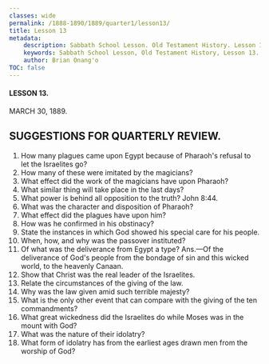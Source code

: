 ```yaml
---
classes: wide
permalink: /1888-1890/1889/quarter1/lesson13/
title: Lesson 13
metadata:
    description: Sabbath School Lesson. Old Testament History. Lesson 13. March 30, 1889. Suggestions for quarterly review. 
    keywords: Sabbath School Lesson, Old Testament History, Lesson 13. March 30, 1889, Suggestions for quarterly review.
    author: Brian Onang'o
TOC: false
---
```


#### LESSON 13.

MARCH 30, 1889.

## SUGGESTIONS FOR QUARTERLY REVIEW.

1. How many plagues came upon Egypt because of Pharaoh's refusal to let the Israelites go?
2. How many of these were imitated by the magicians?
3. What effect did the work of the magicians have upon Pharaoh?
4. What similar thing will take place in the last days?
5. What power is behind all opposition to the truth? John 8:44.
6. What was the character and disposition of Pharaoh?
7. What effect did the plagues have upon him?
8. How was he confirmed in his obstinacy?
9. State the instances in which God showed his special care for his people.
10. When, how, and why was the passover instituted?
11. Of what was the deliverance from Egypt a type? Ans.—Of the deliverance of God's people from the bondage of sin and this wicked world, to the heavenly Canaan.
12. Show that Christ was the real leader of the Israelites.
13. Relate the circumstances of the giving of the law.
14. Why was the law given amid such terrible majesty?
15. What is the only other event that can compare with the giving of the ten commandments?
16. What great wickedness did the Israelites do while Moses was in the mount with God?
17. What was the nature of their idolatry?
18. What form of idolatry has from the earliest ages drawn men from the worship of God?
